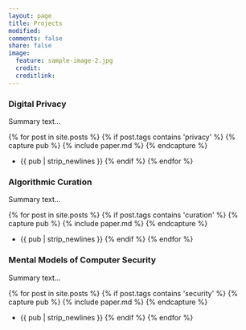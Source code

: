 ```yaml
---
layout: page
title: Projects
modified: 
comments: false
share: false
image:
  feature: sample-image-2.jpg
  credit: 
  creditlink: 
---
```


### Digital Privacy
Summary text...

{% for post in site.posts %}
{% if post.tags contains 'privacy' %}
{% capture pub %}
{% include paper.md %}
{% endcapture %}
* {{ pub | strip_newlines }}
{% endif %}
{% endfor %}

### Algorithmic Curation
Summary text...

{% for post in site.posts %}
{% if post.tags contains 'curation' %}
{% capture pub %}
{% include paper.md %}
{% endcapture %}
* {{ pub | strip_newlines }}
{% endif %}
{% endfor %}


### Mental Models of Computer Security
Summary text...

{% for post in site.posts %}
{% if post.tags contains 'security' %}
{% capture pub %}
{% include paper.md %}
{% endcapture %}
* {{ pub | strip_newlines }}
{% endif %}
{% endfor %}



